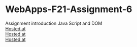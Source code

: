 # WebApps-F21-Assignment-6
Assignment introduction Java Script and DOM
<br>
[Hosted at](https://44-563-webapps-f21.github.io/webapps-f21-assignment-6-NiharikaSanamsetty/pass.html)
<br>
[Hosted at](https://44-563-webapps-f21.github.io/webapps-f21-assignment-6-NiharikaSanamsetty/arithmetic.html)
<br>
[Hosted at](https://44-563-webapps-f21.github.io/webapps-f21-assignment-6-NiharikaSanamsetty/car.html)


